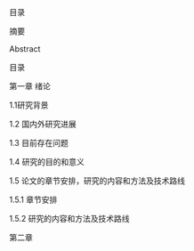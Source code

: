 目录

摘要

Abstract

目录

第一章 绪论

1.1研究背景

1.2 国内外研究进展

1.3 目前存在问题

1.4 研究的目的和意义

1.5 论文的章节安排，研究的内容和方法及技术路线

1.5.1 章节安排

1.5.2 研究的内容和方法及技术路线

第二章 

